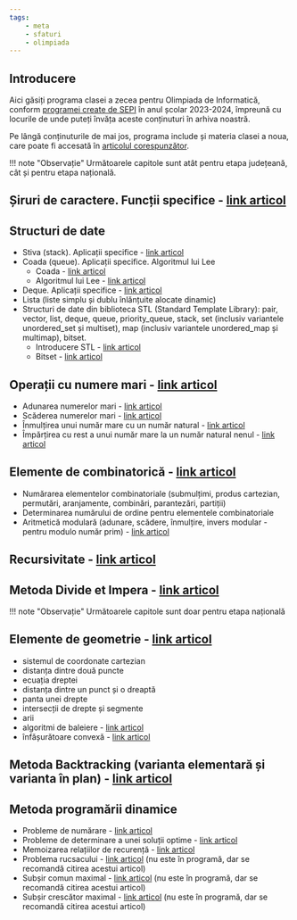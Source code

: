 ```yaml
---
tags:
    - meta
    - sfaturi
    - olimpiada
---
```


## Introducere

Aici găsiți programa clasei a zecea pentru Olimpiada de Informatică, conform
[programei create de
SEPI](https://sepi.ro/assets/upload-file/oni2024/Programa%20pentru%20olimpiada%20de%20informatica_gimnaziu%20si%20liceu.pdf)
în anul școlar 2023-2024, împreună cu locurile de unde puteți învăța aceste
conținuturi în arhiva noastră.

Pe lângă conținuturile de mai jos, programa include și materia clasei a noua,
care poate fi accesată în [articolul corespunzător](./clasa-IX.md).

!!! note "Observație"
    Următoarele capitole sunt atât pentru etapa județeană, cât și pentru etapa națională.

## Șiruri de caractere. Funcții specifice - [link articol](../cppintro/strings.md)

## Structuri de date

- Stiva (stack). Aplicații specifice - [link
  articol](../mediu/stack.md)
- Coada (queue). Aplicații specifice. Algoritmul lui Lee
  - Coada - [link articol](../mediu/queue.md)
  - Algoritmul lui Lee - [link
    articol](../mediu/lee.md#algoritmul-lui-lee-flood-fill-iterativ)
- Deque. Aplicații specifice - [link
  articol](../mediu/deque.md)
- Lista (liste simplu și dublu înlănțuite alocate dinamic)
- Structuri de date din biblioteca STL (Standard Template Library): pair,
  vector, list, deque, queue, priority_queue, stack, set (inclusiv variantele
  unordered_set și multiset), map (inclusiv variantele unordered_map și
  multimap), bitset.
  - Introducere STL - [link articol](../cppintro/stl.md)
  - Bitset - [link articol](../dificil/bitsets.md)

## Operații cu numere mari - [link articol](../mediu/bignum.md)

- Adunarea numerelor mari - [link
  articol](../mediu/bignum.md#adunarea-numerelor-mari)
- Scăderea numerelor mari - [link
  articol](../mediu/bignum.md#scaderea-numerelor-mari)
- Înmulțirea unui număr mare cu un număr natural - [link
  articol](../mediu/bignum.md#inmultirea-unui-numar-mare-cu-un-numar-mic)
- Împărțirea cu rest a unui număr mare la un număr natural nenul - [link
  articol](../mediu/bignum.md#impartirea-unui-numar-mare-la-un-numar-mic)

## Elemente de combinatorică - [link articol](../mediu/intro-combinatorics.md)

- Numărarea elementelor combinatoriale (submulțimi, produs cartezian, permutări,
  aranjamente, combinări, parantezări, partiții)
- Determinarea numărului de ordine pentru elementele combinatoriale
- Aritmetică modulară (adunare, scădere, înmulțire, invers modular - pentru
  modulo număr prim) - [link
  articol](../mediu/pow-log.md#fundamente-ale-calcului-modular)

## Recursivitate - [link articol](../cppintro/functions.md#functii-recursive)

## Metoda Divide et Impera - [link articol](../mediu/divide-et-impera.md)

!!! note "Observație"
    Următoarele capitole sunt doar pentru etapa națională

## Elemente de geometrie - [link articol](../mediu/basic-geometry.md)

- sistemul de coordonate cartezian
- distanța dintre două puncte
- ecuația dreptei
- distanța dintre un punct și o dreaptă
- panta unei drepte
- intersecții de drepte și segmente
- arii
- algoritmi de baleiere - [link
  articol](../dificil/sweep-line.md)
- înfășurătoare convexă - [link
  articol](../dificil/convex-hull.md)

## Metoda Backtracking (varianta elementară și varianta în plan) - [link articol](../mediu/backtracking.md)

## Metoda programării dinamice

- Probleme de numărare - [link articol](../usor/intro-dp.md)
- Probleme de determinare a unei soluții optime - [link
  articol](../usor/intro-dp.md)
- Memoizarea relațiilor de recurență - [link
  articol](../usor/intro-dp.md#clasificare)  
- Problema rucsacului - [link articol](../mediu/knapsack.md)
  (nu este în programă, dar se recomandă citirea acestui articol)
- Subșir comun maximal - [link articol](../mediu/lcs.md) (nu
  este în programă, dar se recomandă citirea acestui articol)
- Subșir crescător maximal - [link articol](../mediu/lis.md)
  (nu este în programă, dar se recomandă citirea acestui articol)
